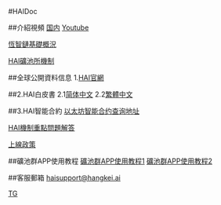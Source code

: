 #HAIDoc

##介紹視頻
[国内](https://haichain.github.io/HAIDoc/MeetHAI.mp4)
[Youtube](https://youtu.be/514zk1YKKH0)

[恆智鏈基礎概況](https://haichain.github.io/HAIDoc/HAIIntro/)

[HAI礦池所機制](https://haichain.github.io/HAIDoc/WorkingsOfHAI/)

##全球公開資料信息
1.[HAI官網](http://www.hangkei.ai/HAI/)

##2.HAI白皮書
2.1[简体中文](http://www.hangkei.ai/HAI/zh_CN/HAI_whitepaper_zh_CN.pdf)
2.2[繁體中文](http://www.hangkei.ai/HAI/HAI_whitepaper_zh_HK.pdf)

##3.HAI智能合約
[以太坊智能合约查询地址](https://etherscan.io/token/0x8b54659df7b719cb9b5212211d2d24b0a5d35605)

[HAI機制重點問題解答](https://haichain.github.io/HAIDoc/FAQ/)

[上線政策](https://haichain.github.io/HAIDoc/Policy/)

##礦池群APP使用教程
[礦池群APP使用教程1](https://haichain.github.io/HAIDoc/Media/HowToUse01_ZH-CN.mp4)
[礦池群APP使用教程2](https://haichain.github.io/HAIDoc/Media/HowToUse02_ZH-CN.mp4)

##客服郵箱
haisupport@hangkei.ai

[TG](https://t.me/joinchat/KORSaxQ8V77bUxpePU7-iA)

